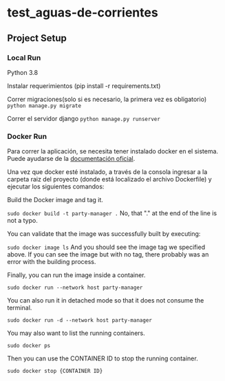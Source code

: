 # test_aguas-de-corrientes

## Project Setup

### Local Run

Python 3.8

Instalar requerimientos (pip install -r requirements.txt)

Correr migraciones(solo si es necesario, la primera vez es obligatorio)
`python manage.py migrate`

Correr el servidor django
`python manage.py runserver`


### Docker Run

Para correr la aplicación, se necesita tener instalado docker en el sistema. Puede ayudarse de la [documentación oficial](https://docs.docker.com/desktop/).

Una vez que docker esté instalado, a través de la consola ingresar a la carpeta raiz del proyecto (donde está localizado el archivo Dockerfile) y ejecutar los siguientes comandos:

Build the Docker image and tag it.

`sudo docker build -t party-manager .` No, that "." at the end of the line is not a typo.

You can validate that the image was successfully built by executing:

`sudo docker image ls` And you should see the image tag we specified above. If you can see the image but with no tag,
there probably was an error with the building process.

Finally, you can run the image inside a container.

`sudo docker run --network host party-manager`

You can also run it in detached mode so that it does not consume the terminal.

`sudo docker run -d --network host party-manager`

You may also want to list the running containers.

`sudo docker ps`

Then you can use the CONTAINER ID to stop the running container.

`sudo docker stop {CONTAINER ID}`

